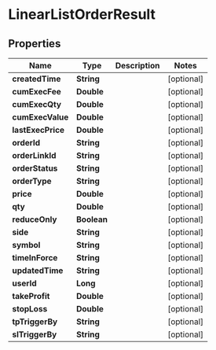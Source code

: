 
# LinearListOrderResult

## Properties
Name | Type | Description | Notes
------------ | ------------- | ------------- | -------------
**createdTime** | **String** |  |  [optional]
**cumExecFee** | **Double** |  |  [optional]
**cumExecQty** | **Double** |  |  [optional]
**cumExecValue** | **Double** |  |  [optional]
**lastExecPrice** | **Double** |  |  [optional]
**orderId** | **String** |  |  [optional]
**orderLinkId** | **String** |  |  [optional]
**orderStatus** | **String** |  |  [optional]
**orderType** | **String** |  |  [optional]
**price** | **Double** |  |  [optional]
**qty** | **Double** |  |  [optional]
**reduceOnly** | **Boolean** |  |  [optional]
**side** | **String** |  |  [optional]
**symbol** | **String** |  |  [optional]
**timeInForce** | **String** |  |  [optional]
**updatedTime** | **String** |  |  [optional]
**userId** | **Long** |  |  [optional]
**takeProfit** | **Double** |  |  [optional]
**stopLoss** | **Double** |  |  [optional]
**tpTriggerBy** | **String** |  |  [optional]
**slTriggerBy** | **String** |  |  [optional]



